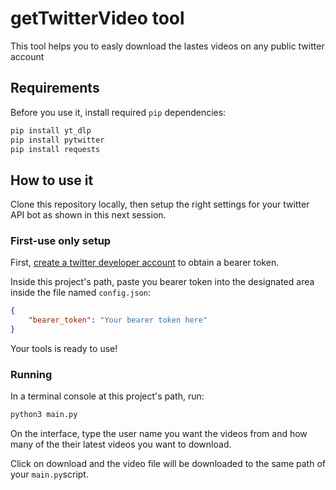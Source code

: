# getTwitterVideo tool
This tool helps you to easly download the lastes videos on any public twitter account

## Requirements
Before you use it, install required `pip` dependencies:
```bash
pip install yt_dlp
pip install pytwitter
pip install requests
```

## How to use it
Clone this repository locally, then setup the right settings for your twitter API bot as shown in this next session.

### First-use only setup
First, [create a twitter developer account](https://developer.twitter.com/en/docs/authentication/oauth-2-0/bearer-tokens) to obtain a bearer token.

Inside this project's path, paste you bearer token into the designated area inside the file named `config.json`:
```json
{
    "bearer_token": "Your bearer token here"
}
```

Your tools is ready to use!

### Running

In a terminal console at this project's path, run:
```bash
python3 main.py
```

On the interface, type the user name you want the videos from and how many of the their latest videos you want to download.

Click on download and the video file will be downloaded to the same path of your `main.py`script.